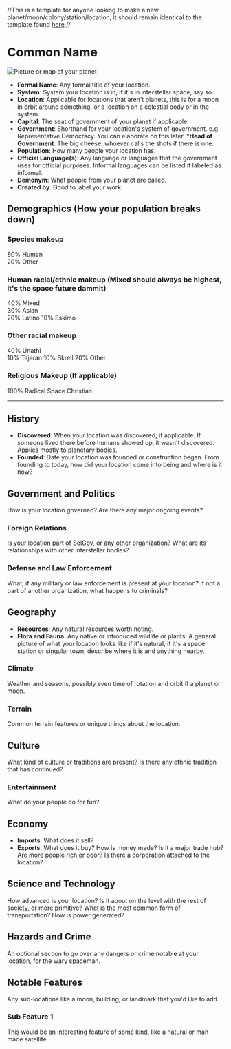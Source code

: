 //This is a template for anyone looking to make a new planet/moon/colony/station/location, it should remain identical to the template found [here][1].//

# Common Name


![Picture or map of your planet][1]
 
* **Formal Name**: Any formal title of your location.
* **System**: System your location is in, if it's in interstellar space, say so.
* **Location**: Applicable for locations that aren't planets, this is for a moon in orbit around something, or a location on a celestial body or in the system.
* **Capital**:  The seat of government of your planet if applicable.
* **Government**: Shorthand for your location's system of government. e.g Representative Democracy. You can elaborate on this later.
***Head of Government**: The big cheese, whoever calls the shots if there is one.
* **Population**: How many people your location has.
* **Official Language(s)**: Any language or languages that the government uses for official purposes. Informal languages can be listed if labeled as informal.
* **Demonym**:  What people from your planet are called.
* **Created by**: Good to label your work.

## Demographics (How your population breaks down)

### Species makeup

80% Human  
20% Other

### Human racial/ethnic makeup (Mixed should always be highest, it's the space future dammit)

40% Mixed  
30% Asian  
20% Latino 
10% Eskimo

### Other racial makeup

40% Unathi  
10% Tajaran
10% Skrell
20% Other

### Religious Makeup (If applicable)

100% Radical Space Christian

___

## History
* **Discovered**: When your location was discovered, if applicable. If someone lived there before humans showed up, it wasn't discovered. Applies mostly to planetary bodies.
* **Founded**: Date your location was founded or construction began.
From founding to today, how did your location come into being and where is it now?

## Government and Politics
How is your location governed? Are there any major ongoing events? 

### Foreign Relations
Is your location part of SolGov, or any other organization? What are its relationships with other interstellar bodies?
### Defense and Law Enforcement
What, if any military or law enforcement is present at your location? If not a part of another organization, what happens to criminals?

## Geography
* **Resources**: Any natural resources worth noting.
* **Flora and Fauna**: Any native or introduced wildlife or plants.
A general picture of what your location looks like if it's natural, if it's a space station or singular town, describe where it is and anything nearby.

### Climate
Weather and seasons, possibly even time of rotation and orbit if a planet or moon.
### Terrain
Common terrain features or unique things about the location.

## Culture
What kind of culture or traditions are present? Is there any ethnic tradition that has continued?

### Entertainment
What do your people do for fun?

## Economy
* **Imports**: What does it sell?
* **Exports**: What does it buy?
How is money made? Is it a major trade hub? Are more people rich or poor? Is there a corporation attached to the location?

## Science and Technology
How advanced is your location? Is it about on the level with the rest of society, or more primitive? What is the most common form of transportation? How is power generated?

## Hazards and Crime
An optional section to go over any dangers or crime notable at your location, for the wary spaceman.

## Notable Features
Any sub-locations like a moon, building, or landmark that you'd like to add.

### Sub Feature 1
This would be an interesting feature of some kind, like a natural or man made satellite.








[1]: https://baystation12.net/forums/threads/colony-submission-guidelines.113/
[2]: http://ichef.bbci.co.uk/news/976/cpsprodpb/16A79/production/_89139729_thinkstockphotos-494508653.jpg
